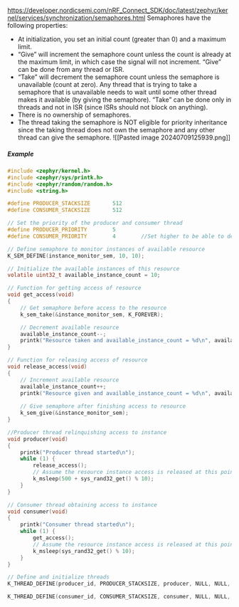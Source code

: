 https://developer.nordicsemi.com/nRF_Connect_SDK/doc/latest/zephyr/kernel/services/synchronization/semaphores.html
Semaphores have the following properties:
- At initialization, you set an initial count (greater than 0) and a maximum limit.
- “Give” will increment the semaphore count unless the count is already at the maximum limit, in which case the signal will not increment. “Give” can be done from any thread or ISR.
- “Take” will decrement the semaphore count unless the semaphore is unavailable (count at zero). Any thread that is trying to take a semaphore that is unavailable needs to wait until some other thread makes it available (by giving the semaphore). “Take” can be done only in threads and not in ISR (since ISRs should not block on anything).
- There is no ownership of semaphores.
- The thread taking the semaphore is NOT eligible for priority inheritance since the taking thread does not own the semaphore and any other thread can give the semaphore.
![[Pasted image 20240709125939.png]]

##### Example
```c
#include <zephyr/kernel.h>
#include <zephyr/sys/printk.h>
#include <zephyr/random/random.h>
#include <string.h>

#define PRODUCER_STACKSIZE       512
#define CONSUMER_STACKSIZE       512

// Set the priority of the producer and consumer thread
#define PRODUCER_PRIORITY        5 
#define CONSUMER_PRIORITY        4        //Set higher to be able to demonstrate its ability to request access

// Define semaphore to monitor instances of available resource
K_SEM_DEFINE(instance_monitor_sem, 10, 10);

// Initialize the available instances of this resource
volatile uint32_t available_instance_count = 10;

// Function for getting access of resource
void get_access(void)
{
	// Get semaphore before access to the resource
	k_sem_take(&instance_monitor_sem, K_FOREVER);

	// Decrement available resource
    available_instance_count--;
    printk("Resource taken and available_instance_count = %d\n", available_instance_count);
}

// Function for releasing access of resource
void release_access(void)
{
	// Increment available resource
    available_instance_count++;
    printk("Resource given and available_instance_count = %d\n", available_instance_count);
	
	// Give semaphore after finishing access to resource
	k_sem_give(&instance_monitor_sem); 
}

//Producer thread relinquishing access to instance
void producer(void)
{
	printk("Producer thread started\n");
	while (1) {
		release_access();
		// Assume the resource instance access is released at this point
		k_msleep(500 + sys_rand32_get() % 10);
	}
}

// Consumer thread obtaining access to instance
void consumer(void)
{
    printk("Consumer thread started\n");
	while (1) {
		get_access();
		// Assume the resource instance access is released at this point
		k_msleep(sys_rand32_get() % 10);
	}
}

// Define and initialize threads
K_THREAD_DEFINE(producer_id, PRODUCER_STACKSIZE, producer, NULL, NULL, NULL, PRODUCER_PRIORITY, 0, 0);

K_THREAD_DEFINE(consumer_id, CONSUMER_STACKSIZE, consumer, NULL, NULL, NULL, CONSUMER_PRIORITY, 0, 0);
```